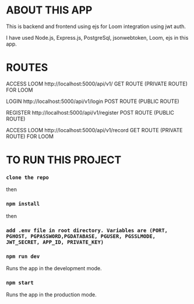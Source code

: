 # ABOUT THIS APP

This is backend and frontend using ejs for Loom integration using jwt auth.

I have used Node.js, Express.js, PostgreSql, jsonwebtoken, Loom, ejs in this app.

# ROUTES

ACCESS LOOM
http://localhost:5000/api/v1/  GET ROUTE (PRIVATE ROUTE) FOR LOOM

LOGIN
http://localhost:5000/api/v1/login  POST ROUTE (PUBLIC ROUTE)

REGISTER
http://localhost:5000/api/v1/register  POST ROUTE (PUBLIC ROUTE)

ACCESS LOOM
http://localhost:5000/api/v1/record  GET ROUTE (PRIVATE ROUTE) FOR LOOM


# TO RUN THIS PROJECT
### `clone the repo`
then
### `npm install`
then
### `add .env file in root directory. Variables are (PORT, PGHOST, PGPASSWORD,PGDATABASE, PGUSER, PGSSLMODE,  JWT_SECRET, APP_ID, PRIVATE_KEY)`
### `npm run dev` 
Runs the app in the development mode.
### `npm start`
Runs the app in the production mode.
